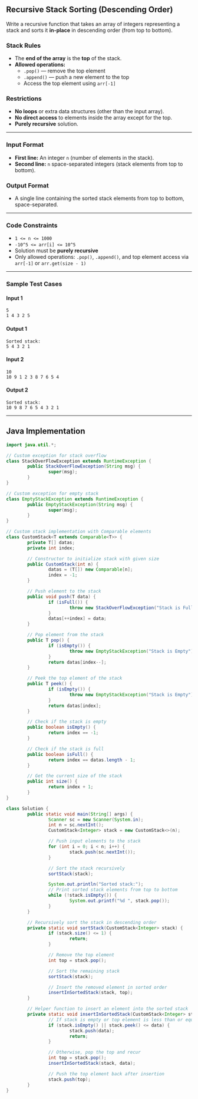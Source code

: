 ## Recursive Stack Sorting (Descending Order)

Write a recursive function that takes an array of integers representing a stack and sorts it **in-place** in descending order (from top to bottom).

### Stack Rules

- The **end of the array** is the **top** of the stack.
- **Allowed operations:**
    - `.pop()` — remove the top element
    - `.append()` — push a new element to the top
    - Access the top element using `arr[-1]`

### Restrictions

- **No loops** or extra data structures (other than the input array).
- **No direct access** to elements inside the array except for the top.
- **Purely recursive** solution.

---

### Input Format

- **First line:** An integer `n` (number of elements in the stack).
- **Second line:** `n` space-separated integers (stack elements from top to bottom).

### Output Format

- A single line containing the sorted stack elements from top to bottom, space-separated.

---

### Code Constraints

- `1 <= n <= 1000`
- `-10^5 <= arr[i] <= 10^5`
- Solution must be **purely recursive**
- Only allowed operations: `.pop()`, `.append()`, and top element access via `arr[-1]` or `arr.get(size - 1)`

---

### Sample Test Cases

#### Input 1
```
5
1 4 3 2 5
```
#### Output 1
```
Sorted stack:
5 4 3 2 1
```

#### Input 2
```
10
10 9 1 2 3 8 7 6 5 4
```
#### Output 2
```
Sorted stack:
10 9 8 7 6 5 4 3 2 1
```

---

## Java Implementation

```java
import java.util.*;

// Custom exception for stack overflow
class StackOverFlowException extends RuntimeException {
        public StackOverFlowException(String msg) {
                super(msg);
        }
}

// Custom exception for empty stack
class EmptyStackException extends RuntimeException {
        public EmptyStackException(String msg) {
                super(msg);
        }
}

// Custom stack implementation with Comparable elements
class CustomStack<T extends Comparable<T>> {
        private T[] datas;
        private int index;

        // Constructor to initialize stack with given size
        public CustomStack(int n) {
                datas = (T[]) new Comparable[n];
                index = -1;
        }

        // Push element to the stack
        public void push(T data) {
                if (isFull()) {
                        throw new StackOverFlowException("Stack is Full");
                }
                datas[++index] = data;
        }

        // Pop element from the stack
        public T pop() {
                if (isEmpty()) {
                        throw new EmptyStackException("Stack is Empty");
                }
                return datas[index--];
        }

        // Peek the top element of the stack
        public T peek() {
                if (isEmpty()) {
                        throw new EmptyStackException("Stack is Empty");
                }
                return datas[index];
        }

        // Check if the stack is empty
        public boolean isEmpty() {
                return index == -1;
        }

        // Check if the stack is full
        public boolean isFull() {
                return index == datas.length - 1;
        }

        // Get the current size of the stack
        public int size() {
                return index + 1;
        }
}

class Solution {
        public static void main(String[] args) {
                Scanner sc = new Scanner(System.in);
                int n = sc.nextInt();
                CustomStack<Integer> stack = new CustomStack<>(n);

                // Push input elements to the stack
                for (int i = 0; i < n; i++) {
                        stack.push(sc.nextInt());
                }

                // Sort the stack recursively
                sortStack(stack);

                System.out.println("Sorted stack:");
                // Print sorted stack elements from top to bottom
                while (!stack.isEmpty()) {
                        System.out.printf("%d ", stack.pop());
                }
        }

        // Recursively sort the stack in descending order
        private static void sortStack(CustomStack<Integer> stack) {
                if (stack.size() <= 1) {
                        return;
                }

                // Remove the top element
                int top = stack.pop();

                // Sort the remaining stack
                sortStack(stack);

                // Insert the removed element in sorted order
                insertInSortedStack(stack, top);
        }

        // Helper function to insert an element into the sorted stack
        private static void insertInSortedStack(CustomStack<Integer> stack, int data) {
                // If stack is empty or top element is less than or equal to data, push data
                if (stack.isEmpty() || stack.peek() <= data) {
                        stack.push(data);
                        return;
                }

                // Otherwise, pop the top and recur
                int top = stack.pop();
                insertInSortedStack(stack, data);

                // Push the top element back after insertion
                stack.push(top);
        }
}
```